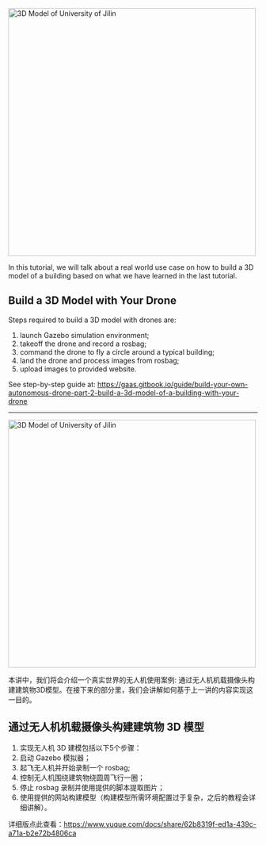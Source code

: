 <img src="https://blobscdn.gitbook.com/v0/b/gitbook-28427.appspot.com/o/assets%2F-LYUhlGdK9Y1iLhupMFC%2F-LanjKPKxijJQE06xiFc%2F-LanpuhDf3UxT0q4F930%2Ft2-examples-1.png?alt=media&token=6d553a2c-0e2a-4866-a16f-eb9d8f6a49fc" align="center" width="500px" alt="3D Model of University of Jilin">

In this tutorial, we will talk about a real world use case on how to build a 3D model of a building based on what we have learned in the last tutorial.

## Build a 3D Model with Your Drone
Steps required to build a 3D model with drones are:
1. launch Gazebo simulation environment;
2. takeoff the drone and record a rosbag;
3. command the drone to fly a circle around a typical building;
4. land the drone and process images from rosbag;
5. upload images to provided website.

See step-by-step guide at: https://gaas.gitbook.io/guide/build-your-own-autonomous-drone-part-2-build-a-3d-model-of-a-building-with-your-drone

--------

<img src="https://blobscdn.gitbook.com/v0/b/gitbook-28427.appspot.com/o/assets%2F-LYUhlGdK9Y1iLhupMFC%2F-LanjKPKxijJQE06xiFc%2F-LanpuhDf3UxT0q4F930%2Ft2-examples-1.png?alt=media&token=6d553a2c-0e2a-4866-a16f-eb9d8f6a49fc" align="center" width="500px" alt="3D Model of University of Jilin">

本讲中，我们将会介绍一个真实世界的无人机使用案例: 通过无人机机载摄像头构建建筑物3D模型。在接下来的部分里，我们会讲解如何基于上一讲的内容实现这一目的。

## 通过无人机机载摄像头构建建筑物 3D 模型
1. 实现无人机 3D 建模包括以下5个步骤：
2. 启动 Gazebo 模拟器；
3. 起飞无人机并开始录制一个 rosbag;
4. 控制无人机围绕建筑物绕圆周飞行一圈；
5. 停止 rosbag 录制并使用提供的脚本提取图片；
6. 使用提供的网站构建模型（构建模型所需环境配置过于复杂，之后的教程会详细讲解）。

详细版点此查看：https://www.yuque.com/docs/share/62b8319f-ed1a-439c-a71a-b2e72b4806ca

  
